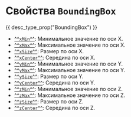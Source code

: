 # Свойства `BoundingBox`
{{ desc_type_prop("BoundingBox") }}

- [^^`xMin`^^](./xMin.md): Минимальное значение по оси X.
- [^^`xMax`^^](./xMax.md): Максимальное значение по оси X.
- [^^`xSize`^^](./xSize.md): Размер по оси X.
- [^^`xCenter`^^](./xCenter.md): Середина по оси X.
- [^^`yMin`^^](./yMin.md): Минимальное значение по оси Y.
- [^^`yMax`^^](./yMax.md): Максимальное значение по оси Y.
- [^^`ySize`^^](./ySize.md): Размер по оси Y.
- [^^`yCenter`^^](./yCenter.md): Середина по оси Y.
- [^^`zMin`^^](./zMin.md): Минимальное значение по оси Z.
- [^^`zMax`^^](./zMax.md): Максимальное значение по оси Z.
- [^^`zSize`^^](./zSize.md): Размер по оси Z.
- [^^`zCenter`^^](./zCenter.md): Середина по оси Z.
